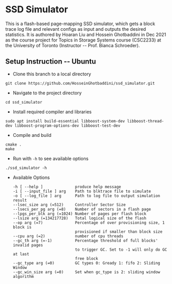 # SSD Simulator
This is a flash-based page-mapping SSD simulator, which gets a block trace log file and relevant configs as input and outputs the desired statistics. It is authored by Hoaran Liu and Hossein Ghotbaddini in Dec 2021 as the course project for Topics in Storage Systems course (CSC2233) at the University of Toronto (Instructor -- Prof. Bianca Schroeder).
## Setup Instruction -- Ubuntu
*  Clone this branch to a local directory
  ``` 
  git clone https://github.com/HosseinGhotbaddini/ssd_simulator.git
  ```
*  Navigate to the project directory
  ``` 
  cd ssd_simulator
  ```
*  Install required compiler and libraries
  ``` 
  sudo apt install build-essential libboost-system-dev libboost-thread-dev libboost-program-options-dev libboost-test-dev
  ```
*  Compile and build
  ``` 
  cmake .
  make
  ```
*  Run with `-h` to see available options
  ``` 
  ./ssd_simulator -h
  ```
* Available Options
  ```
  -h [ --help ]              produce help message
  -i [ --input_file ] arg    Path to blktrace file to simulate
  -o [ --log_file ] arg      Path to log file to output simulation result
  --lsec_size arg (=512)     Controller Sector Size
  --lsecs_per_pg arg (=8)    Number of sectors in a flash page
  --lpgs_per_blk arg (=1024) Number of pages per flash block
  --lsize arg (=134217728)   Total logical size of the flash
  --op arg (=7)              Percentage of over provisioning size, 1 block is 
                             provisioned if smaller than block size
  --cpu arg (=2)             number of cpu threads
  --gc_th arg (=-1)          Percentage threshold of full blocks' invalid pages
                             to trigger GC. Set to -1 will only do GC at last 
                             free block
  --gc_type arg (=0)         GC types 0: Gready 1: fifo 2: Sliding Window
  --gc_win_size arg (=0)     Set when gc_type is 2: sliding window algorithm 
  ```


